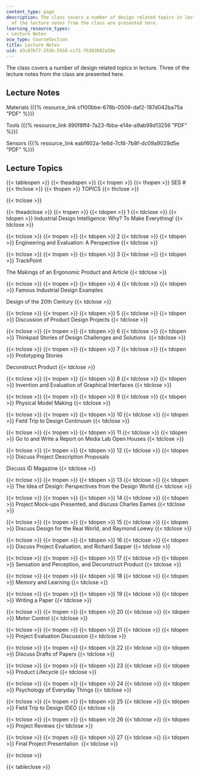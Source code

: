 ```yaml
---
content_type: page
description: The class covers a number of design related topics in lecture. Three
  of the lecture notes from the class are presented here.
learning_resource_types:
- Lecture Notes
ocw_type: CourseSection
title: Lecture Notes
uid: d3c87677-253b-5916-ccf1-f6383b02a10e
---
```


The class covers a number of design related topics in lecture. Three of the lecture notes from the class are presented here.

Lecture Notes
-------------

Materials ({{% resource_link cf100bbe-678b-0509-daf2-187d042ba75a "PDF" %}})

Tools ({{% resource_link 890f8ff4-7a23-fbba-e14e-a9ab99d13256 "PDF" %}})

Sensors ({{% resource_link eabf602a-1e6d-7cf4-7b8f-dc09a9029d5e "PDF" %}})

Lecture Topics
--------------

{{< tableopen >}}
{{< theadopen >}}
{{< tropen >}}
{{< thopen >}}
SES #
{{< thclose >}}
{{< thopen >}}
TOPICS
{{< thclose >}}

{{< trclose >}}

{{< theadclose >}}
{{< tropen >}}
{{< tdopen >}}
1
{{< tdclose >}}
{{< tdopen >}}
Industrial Design Intelligence: Why? To Make Everything!
{{< tdclose >}}

{{< trclose >}}
{{< tropen >}}
{{< tdopen >}}
2
{{< tdclose >}}
{{< tdopen >}}
Engineering and Evaluation: A Perspective
{{< tdclose >}}

{{< trclose >}}
{{< tropen >}}
{{< tdopen >}}
3
{{< tdclose >}}
{{< tdopen >}}
TrackPoint  
  
The Makings of an Ergonomic Product and Article
{{< tdclose >}}

{{< trclose >}}
{{< tropen >}}
{{< tdopen >}}
4
{{< tdclose >}}
{{< tdopen >}}
Famous Industrial Design Examples  
  
Design of the 20th Century
{{< tdclose >}}

{{< trclose >}}
{{< tropen >}}
{{< tdopen >}}
5
{{< tdclose >}}
{{< tdopen >}}
Discussion of Product Design Projects
{{< tdclose >}}

{{< trclose >}}
{{< tropen >}}
{{< tdopen >}}
6
{{< tdclose >}}
{{< tdopen >}}
Thinkpad Stories of Design Challenges and Solutions 
{{< tdclose >}}

{{< trclose >}}
{{< tropen >}}
{{< tdopen >}}
7
{{< tdclose >}}
{{< tdopen >}}
Prototyping Stories  
  
Deconstruct Product
{{< tdclose >}}

{{< trclose >}}
{{< tropen >}}
{{< tdopen >}}
8
{{< tdclose >}}
{{< tdopen >}}
Invention and Evaluation of Graphical Interfaces
{{< tdclose >}}

{{< trclose >}}
{{< tropen >}}
{{< tdopen >}}
9
{{< tdclose >}}
{{< tdopen >}}
Physical Model Making
{{< tdclose >}}

{{< trclose >}}
{{< tropen >}}
{{< tdopen >}}
10
{{< tdclose >}}
{{< tdopen >}}
Field Trip to Design Continuum
{{< tdclose >}}

{{< trclose >}}
{{< tropen >}}
{{< tdopen >}}
11
{{< tdclose >}}
{{< tdopen >}}
Go to and Write a Report on Media Lab Open Houses
{{< tdclose >}}

{{< trclose >}}
{{< tropen >}}
{{< tdopen >}}
12
{{< tdclose >}}
{{< tdopen >}}
Discuss Project Description Proposals  
  
Discuss ID Magazine
{{< tdclose >}}

{{< trclose >}}
{{< tropen >}}
{{< tdopen >}}
13
{{< tdclose >}}
{{< tdopen >}}
The Idea of Design: Perspectives from the Design World
{{< tdclose >}}

{{< trclose >}}
{{< tropen >}}
{{< tdopen >}}
14
{{< tdclose >}}
{{< tdopen >}}
Project Mock-ups Presented, and discuss Charles Eames
{{< tdclose >}}

{{< trclose >}}
{{< tropen >}}
{{< tdopen >}}
15
{{< tdclose >}}
{{< tdopen >}}
Discuss Design for the Real World, and Raymond Loewy
{{< tdclose >}}

{{< trclose >}}
{{< tropen >}}
{{< tdopen >}}
16
{{< tdclose >}}
{{< tdopen >}}
Discuss Project Evaluation, and Richard Sapper
{{< tdclose >}}

{{< trclose >}}
{{< tropen >}}
{{< tdopen >}}
17
{{< tdclose >}}
{{< tdopen >}}
Sensation and Perception, and Deconstruct Product
{{< tdclose >}}

{{< trclose >}}
{{< tropen >}}
{{< tdopen >}}
18
{{< tdclose >}}
{{< tdopen >}}
Memory and Learning
{{< tdclose >}}

{{< trclose >}}
{{< tropen >}}
{{< tdopen >}}
19
{{< tdclose >}}
{{< tdopen >}}
Writing a Paper
{{< tdclose >}}

{{< trclose >}}
{{< tropen >}}
{{< tdopen >}}
20
{{< tdclose >}}
{{< tdopen >}}
Motor Control
{{< tdclose >}}

{{< trclose >}}
{{< tropen >}}
{{< tdopen >}}
21
{{< tdclose >}}
{{< tdopen >}}
Project Evaluation Discussion
{{< tdclose >}}

{{< trclose >}}
{{< tropen >}}
{{< tdopen >}}
22
{{< tdclose >}}
{{< tdopen >}}
Discuss Drafts of Papers
{{< tdclose >}}

{{< trclose >}}
{{< tropen >}}
{{< tdopen >}}
23
{{< tdclose >}}
{{< tdopen >}}
Product Lifecycle
{{< tdclose >}}

{{< trclose >}}
{{< tropen >}}
{{< tdopen >}}
24
{{< tdclose >}}
{{< tdopen >}}
Psychology of Everyday Things
{{< tdclose >}}

{{< trclose >}}
{{< tropen >}}
{{< tdopen >}}
25
{{< tdclose >}}
{{< tdopen >}}
Field Trip to Design IDEO
{{< tdclose >}}

{{< trclose >}}
{{< tropen >}}
{{< tdopen >}}
26
{{< tdclose >}}
{{< tdopen >}}
Project Reviews
{{< tdclose >}}

{{< trclose >}}
{{< tropen >}}
{{< tdopen >}}
27
{{< tdclose >}}
{{< tdopen >}}
Final Project Presentation 
{{< tdclose >}}

{{< trclose >}}

{{< tableclose >}}